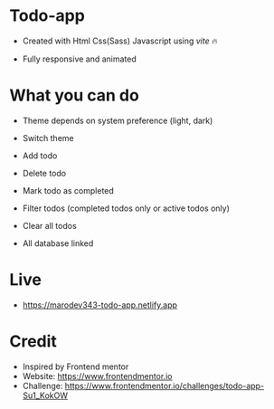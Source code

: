 # Todo-app

- Created with Html Css(Sass) Javascript using _vite_ 🔥

- Fully responsive and animated

# What you can do

- Theme depends on system preference (light, dark)

- Switch theme

- Add todo

- Delete todo

- Mark todo as completed

- Filter todos (completed todos only or active todos only)

- Clear all todos

- All database linked

# Live

- https://marodev343-todo-app.netlify.app

# Credit

- Inspired by Frontend mentor
- Website: https://www.frontendmentor.io
- Challenge: https://www.frontendmentor.io/challenges/todo-app-Su1_KokOW
